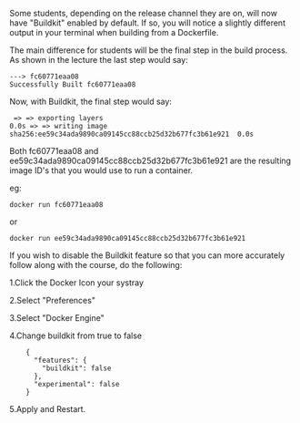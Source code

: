 Some students, depending on the release channel they are on, will now have "Buildkit" enabled by default. If so, you will notice a slightly different output in your terminal when building from a Dockerfile.

The main difference for students will be the final step in the build process. As shown in the lecture the last step would say:

    ---> fc60771eaa08
    Successfully Built fc60771eaa08
     

Now, with Buildkit, the final step would say:

     => => exporting layers                                                      
    0.0s => => writing image sha256:ee59c34ada9890ca09145cc88ccb25d32b677fc3b61e921  0.0s
     

Both fc60771eaa08 and ee59c34ada9890ca09145cc88ccb25d32b677fc3b61e921 are the resulting image ID's that you would use to run a container.

eg:

    docker run fc60771eaa08

or

    docker run ee59c34ada9890ca09145cc88ccb25d32b677fc3b61e921

If you wish to disable the Buildkit feature so that you can more accurately follow along with the course, do the following:

1.Click the Docker Icon your systray

2.Select "Preferences"

3.Select "Docker Engine"

4.Change buildkit from true to false

        {
          "features": {
            "buildkit": false
          },
          "experimental": false
        }

5.Apply and Restart.